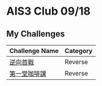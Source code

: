 # AIS3 Club 09/18

## My Challenges

| Challenge Name                | Category |
| ----------------------        | -------- |
| [逆向首戰](./Reverse/Pyc)　   　| Reverse  |
| [第一堂咖啡課](./Reverse/Java)  | Reverse  |

